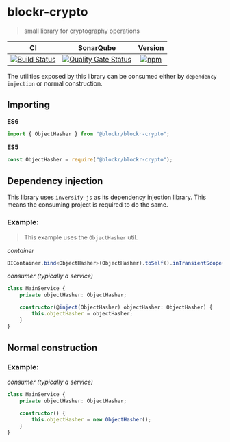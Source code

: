 # blockr-crypto
>small library for cryptography operations

|**CI**|**SonarQube**|**Version**|
|:-:|:-:|:-:|
|[![Build Status](https://jenkins.naebers.me/buildStatus/icon?job=Blockr%2Fblockr-crypto%2Fmaster)](https://jenkins.naebers.me/job/Blockr/job/blockr-crypto/job/master/)|[![Quality Gate Status](https://sonarqube.naebers.me/api/project_badges/measure?project=blockr-crypto&metric=alert_status)](https://sonarqube.naebers.me/dashboard?id=blockr-crypto)|[![npm](https://img.shields.io/npm/v/@blockr/blockr-crypto.svg)](https://www.npmjs.com/package/@blockr/blockr-crypto)|

The utilities exposed by this library can be consumed either by `dependency injection` or normal construction.

## Importing

 **ES6**
 ```ts
 import { ObjectHasher } from "@blockr/blockr-crypto";
 ```

 **ES5**
 ```ts
 const ObjectHasher = require("@blockr/blockr-crypto");
 ```
 
## Dependency injection

This library uses `inversify-js` as its dependency injection library. This means the consuming project is required to do the same.

### Example:
>This example uses the `ObjectHasher` util.

*container*
```ts
DIContainer.bind<ObjectHasher>(ObjectHasher).toSelf().inTransientScope();
```

*consumer (typically a service)*
```ts
class MainService {
    private objectHasher: ObjectHasher;

    constructor(@inject(ObjectHasher) objectHasher: ObjectHasher) {
        this.objectHasher = objectHasher;
    }
}
```

## Normal construction

### Example:

*consumer (typically a service)*
```ts
class MainService {
    private objectHasher: ObjectHasher;

    constructor() {
        this.objectHasher = new ObjectHasher();
    }
}
```